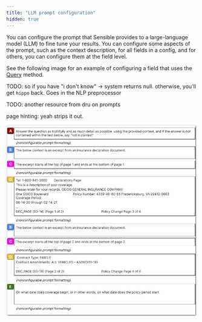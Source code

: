 ```yaml
---
title: "LLM prompt configuration"
hidden: true
---
```


You can configure the prompt that Sensible provides to a large-language model (LLM) to fine tune your results. You can configure some aspects of the prompt, such as the context description, for all fields in a config, and for others, you can configure them at the field level.

See the following image for an example of configuring a field that uses the [Query](doc:question) method. 



TODO: so if you have "i don't know" -> system returns null. otherwise, you'll get `hippo` back. Goes in the NLP preprocessor



TODO: another resource from dru on prompts



page hinting: yeah strips it out.

![Click to enlarge](https://raw.githubusercontent.com/sensible-hq/sensible-docs/main/readme-sync/assets/v0/images/final/llm_prompt.png)
